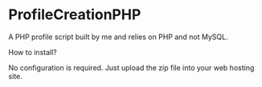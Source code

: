 # ProfileCreationPHP
A PHP profile script built by me and relies on PHP and not MySQL.

How to install?

No configuration is required. Just upload the zip file into your web hosting site.
